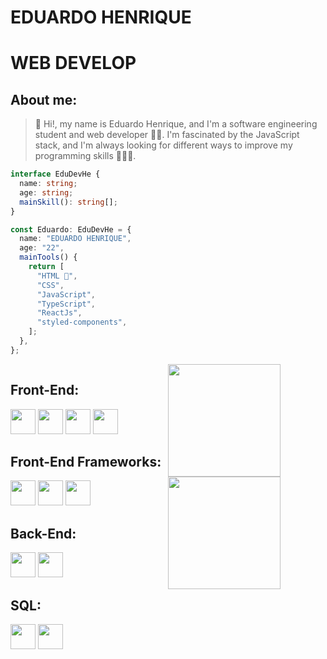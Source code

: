 # EDUARDO HENRIQUE

# WEB DEVELOP 
## About me: 


>👋 Hi!, my name is Eduardo Henrique, and I'm a software engineering student and web developer 🧑‍💻. I'm fascinated by the JavaScript stack, and I'm always looking for different ways to improve my programming skills 🏋️‍♂️🧠.

```typescript
interface EduDevHe {
  name: string;
  age: string;
  mainSkill(): string[];
}

const Eduardo: EduDevHe = {
  name: "EDUARDO HENRIQUE",
  age: "22",
  mainTools() {
    return [
      "HTML ",
      "CSS",
      "JavaScript",
      "TypeScript",
      "ReactJs",
      "styled-components",
    ];
  },
};
```
<div style=" overflow: hidden;">
<div style="  width: 50%; float: left;">
<h2>Front-End:</h2>
<P align="left">
  <img height = "40" width = "40" src="https://cdn.jsdelivr.net/gh/devicons/devicon/icons/html5/html5-original.svg" />
  <img height = "40" width = "40" src="https://cdn.jsdelivr.net/gh/devicons/devicon/icons/css3/css3-original.svg" />
  <img height = "40" width = "40" src="https://cdn.jsdelivr.net/gh/devicons/devicon/icons/javascript/javascript-original.svg" />
  <img height = "40" width = "40"  src="https://cdn.jsdelivr.net/gh/devicons/devicon/icons/typescript/typescript-original.svg"/>    
</P>

<h2>Front-End Frameworks:</h2>
  <p alig="left">
    <img height = "40" width = "40" src="https://cdn.jsdelivr.net/gh/devicons/devicon/icons/react/react-original-wordmark.svg" />
    <img height = "40" width = "40" src="https://cdn.jsdelivr.net/gh/devicons/devicon/icons/nextjs/nextjs-line.svg" />
    <img height = "40" width = "40" src="https://cdn.jsdelivr.net/gh/devicons/devicon/icons/svelte/svelte-original.svg"/>          
  </p>

<h2>Back-End:</h2>
  <p aling="left">
    <img height = "40" width = "40" src="https://cdn.jsdelivr.net/gh/devicons/devicon/icons/nodejs/nodejs-original.svg" />
    <img height = "40" width = "40" src="https://cdn.jsdelivr.net/gh/devicons/devicon/icons/php/php-original.svg" />
  </p>

<h2>SQL:</h2>
  <p aling="left">
    <img height = "40" width = "40" src="https://cdn.jsdelivr.net/gh/devicons/devicon/icons/postgresql/postgresql-original-wordmark.svg" />
    <img height = "40" width = "40" src="https://cdn.jsdelivr.net/gh/devicons/devicon/icons/mysql/mysql-original.svg" />
  </p>
</div>

<div style="width: 50%;float: left;">
<div style="">
  <img align="center" 
  height="180em" src="https://github-readme-stats.vercel.app/api?username=EduDevHe&repo=github-readme-stats&theme=swift"
   />
  <img
    align="center"
    height="180em"
    src="https://github-readme-stats.vercel.app/api/top-langs/?username=EduDevHe&layout=compact&locale=pt-br&langs_count=7&theme=swift"
  />
</div>
</div>


</div>
